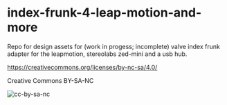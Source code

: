 # index-frunk-4-leap-motion-and-more
Repo for design assets for (work in progess; incomplete) valve index frunk adapter for the leapmotion, stereolabs zed-mini and a usb hub.

  
https://creativecommons.org/licenses/by-nc-sa/4.0/

Creative Commons BY-SA-NC

![cc-by-sa-nc](https://licensebuttons.net/l/by-nc-sa/4.0/88x31.png)

